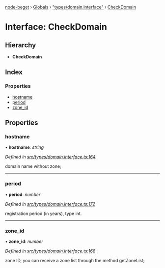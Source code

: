[node-beget](../README.md) › [Globals](../globals.md) › ["types/domain.interface"](../modules/_types_domain_interface_.md) › [CheckDomain](_types_domain_interface_.checkdomain.md)

# Interface: CheckDomain

## Hierarchy

* **CheckDomain**

## Index

### Properties

* [hostname](_types_domain_interface_.checkdomain.md#hostname)
* [period](_types_domain_interface_.checkdomain.md#period)
* [zone_id](_types_domain_interface_.checkdomain.md#zone_id)

## Properties

###  hostname

• **hostname**: *string*

*Defined in [src/types/domain.interface.ts:164](https://github.com/olehcambel/node-beget/blob/530258f/src/types/domain.interface.ts#L164)*

domain name without zone;

___

###  period

• **period**: *number*

*Defined in [src/types/domain.interface.ts:172](https://github.com/olehcambel/node-beget/blob/530258f/src/types/domain.interface.ts#L172)*

registration period (in years), type int.

___

###  zone_id

• **zone_id**: *number*

*Defined in [src/types/domain.interface.ts:168](https://github.com/olehcambel/node-beget/blob/530258f/src/types/domain.interface.ts#L168)*

zone ID, you can receive a zone list through the method getZoneList;
